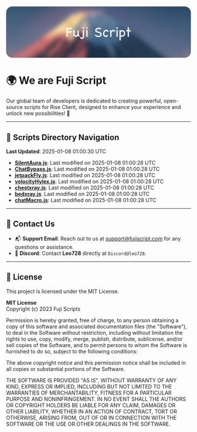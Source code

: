 ![Banner](.github/b.webp)

# 🌍 **We are Fuji Script**

Our global team of developers is dedicated to creating powerful, open-source scripts for Rise Client, designed to enhance your experience and unlock new possibilities! 🌟

---
<!-- SCRIPTS_NAVIGATION_START -->
## 📂 **Scripts Directory Navigation**

**Last Updated**: 2025-01-08 01:00:30 UTC

- **[SilentAura.js](scripts/SilentAura.js)**: Last modified on 2025-01-08 01:00:28 UTC
- **[ChatBypass.js](scripts/ChatBypass.js)**: Last modified on 2025-01-08 01:00:28 UTC
- **[jetpackFly.js](scripts/jetpackFly.js)**: Last modified on 2025-01-08 01:00:28 UTC
- **[velocityHylex.js](scripts/velocityHylex.js)**: Last modified on 2025-01-08 01:00:28 UTC
- **[chestxray.js](scripts/chestxray.js)**: Last modified on 2025-01-08 01:00:28 UTC
- **[bedxray.js](scripts/bedxray.js)**: Last modified on 2025-01-08 01:00:28 UTC
- **[chatMacro.js](scripts/chatMacro.js)**: Last modified on 2025-01-08 01:00:28 UTC

<!-- SCRIPTS_NAVIGATION_END -->

---

## 💬 **Contact Us**  
- 📬 **Support Email**: Reach out to us at [support@fujiscript.com](mailto:support@fujiscript.com) for any questions or assistance.  
- 💬 **Discord**: Contact **Leo728** directly at `Discord@leo728`.

---

## 📜 **License**

This project is licensed under the MIT License.  

**MIT License**  
Copyright (c) 2023 Fuji Scripts  

Permission is hereby granted, free of charge, to any person obtaining a copy of this software and associated documentation files (the "Software"), to deal in the Software without restriction, including without limitation the rights to use, copy, modify, merge, publish, distribute, sublicense, and/or sell copies of the Software, and to permit persons to whom the Software is furnished to do so, subject to the following conditions:  

The above copyright notice and this permission notice shall be included in all copies or substantial portions of the Software.  

THE SOFTWARE IS PROVIDED "AS IS", WITHOUT WARRANTY OF ANY KIND, EXPRESS OR IMPLIED, INCLUDING BUT NOT LIMITED TO THE WARRANTIES OF MERCHANTABILITY, FITNESS FOR A PARTICULAR PURPOSE AND NONINFRINGEMENT. IN NO EVENT SHALL THE AUTHORS OR COPYRIGHT HOLDERS BE LIABLE FOR ANY CLAIM, DAMAGES OR OTHER LIABILITY, WHETHER IN AN ACTION OF CONTRACT, TORT OR OTHERWISE, ARISING FROM, OUT OF OR IN CONNECTION WITH THE SOFTWARE OR THE USE OR OTHER DEALINGS IN THE SOFTWARE.  
